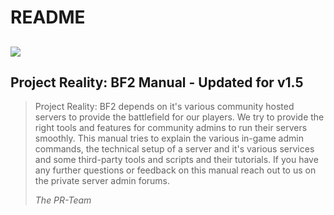 # README

## ![](../.gitbook/assets/pr_v1_logo.png)

## **Project Reality: BF2 Manual - Updated for v1.5**

> Project Reality: BF2 depends on it's various community hosted servers to provide the battlefield for our players. We try to provide the right tools and features for community admins to run their servers smoothly. This manual tries to explain the various in-game admin commands, the technical setup of a server and it's various services and some third-party tools and scripts and their tutorials. If you have any further questions or feedback on this manual reach out to us on the private server admin forums. 
>
> _The PR-Team_

